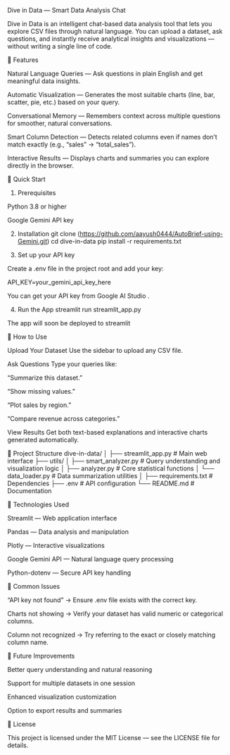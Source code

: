Dive in Data — Smart Data Analysis Chat

Dive in Data is an intelligent chat-based data analysis tool that lets you explore CSV files through natural language.
You can upload a dataset, ask questions, and instantly receive analytical insights and visualizations — without writing a single line of code.

🔹 Features

Natural Language Queries — Ask questions in plain English and get meaningful data insights.

Automatic Visualization — Generates the most suitable charts (line, bar, scatter, pie, etc.) based on your query.

Conversational Memory — Remembers context across multiple questions for smoother, natural conversations.

Smart Column Detection — Detects related columns even if names don’t match exactly (e.g., “sales” → “total_sales”).

Interactive Results — Displays charts and summaries you can explore directly in the browser.

🔹 Quick Start
1. Prerequisites

Python 3.8 or higher

Google Gemini API key

2. Installation
git clone (https://github.com/aayush0444/AutoBrief-using-Gemini.git)
cd dive-in-data
pip install -r requirements.txt

3. Set up your API key

Create a .env file in the project root and add your key:

API_KEY=your_gemini_api_key_here


You can get your API key from Google AI Studio
.

4. Run the App
streamlit run streamlit_app.py


The app will soon be deployed to streamlit

🔹 How to Use

Upload Your Dataset
Use the sidebar to upload any CSV file.

Ask Questions
Type your queries like:

“Summarize this dataset.”

“Show missing values.”

“Plot sales by region.”

“Compare revenue across categories.”

View Results
Get both text-based explanations and interactive charts generated automatically.

🔹 Project Structure
dive-in-data/
│
├── streamlit_app.py          # Main web interface
├── utils/
│   ├── smart_analyzer.py     # Query understanding and visualization logic
│   ├── analyzer.py           # Core statistical functions
│   └── data_loader.py         # Data summarization utilities
│
├── requirements.txt          # Dependencies
├── .env                      # API configuration
└── README.md                 # Documentation

🔹 Technologies Used

Streamlit — Web application interface

Pandas — Data analysis and manipulation

Plotly — Interactive visualizations

Google Gemini API — Natural language query processing

Python-dotenv — Secure API key handling

🔹 Common Issues

“API key not found” → Ensure .env file exists with the correct key.

Charts not showing → Verify your dataset has valid numeric or categorical columns.

Column not recognized → Try referring to the exact or closely matching column name.

🔹 Future Improvements

Better query understanding and natural reasoning

Support for multiple datasets in one session

Enhanced visualization customization

Option to export results and summaries

🔹 License

This project is licensed under the MIT License — see the LICENSE file for details.
